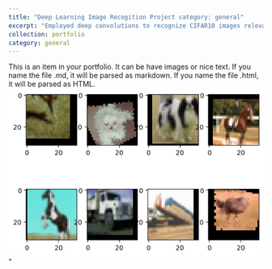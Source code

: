 ```yaml
---
title: "Deep Learning Image Recogition Project category: general"
excerpt: "Employed deep convolutions to recognize CIFAR10 images relevant for computation vision and applicable in decoding neural signals like EMG<br/><img src='/images/mlaids_portfolio_img_recog_01.png'>"
collection: portfolio
category: general
---
```


This is an item in your portfolio. It can be have images or nice text. If you name the file .md, it will be parsed as markdown. If you name the file .html, it will be parsed as HTML.
<img src='/images/mlaids_portfolio_img_recog_01.png'>" 
